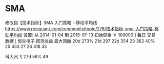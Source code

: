 # SMA
修改自【技术指标】SMA 入门策略 - 移动平均线 https://www.ricequant.com/community/topic/278/技术指标-sma-入门策略-移动平均线
设置:        从 2014-01-04 到 2016-07-13 初始资金 ￥ 100000 ( 每日 交易数据 )
恒生电子 回测收益 最大回撤
20d 273% 
21d 297
22d 354
23 382 40%
25 453 27
26 418 33

科大讯飞
27d 58% 49
